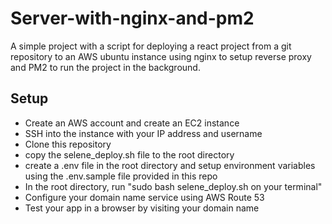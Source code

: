 # Server-with-nginx-and-pm2

A simple project with a script for deploying a react project from a git repository to an AWS ubuntu instance using nginx to setup reverse proxy and PM2 to run the project in the background.

## Setup
* Create an AWS account and create an EC2 instance
* SSH into the instance with your IP address and username
* Clone this repository
* copy the selene_deploy.sh file to the root directory
* create a .env file in the root directory and setup environment variables using the .env.sample file provided in this repo
* In the root directory, run "sudo bash selene_deploy.sh on your terminal"
* Configure your domain name service using AWS Route 53
* Test your app in a browser by visiting your domain name
